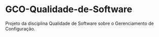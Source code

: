 # GCO-Qualidade-de-Software
Projeto da disciplina Qualidade de Software sobre o Gerenciamento de Configuração.
